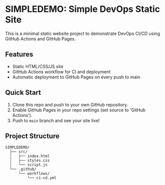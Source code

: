 # SIMPLEDEMO: Simple DevOps Static Site

This is a minimal static website project to demonstrate DevOps CI/CD using GitHub Actions and GitHub Pages.

## Features
- Static HTML/CSS/JS site
- GitHub Actions workflow for CI and deployment
- Automatic deployment to GitHub Pages on every push to main

## Quick Start

1. Clone this repo and push to your own GitHub repository.
2. Enable GitHub Pages in your repo settings (set source to 'GitHub Actions').
3. Push to `main` branch and see your site live!

## Project Structure
```
SIMPLEDEMO/
  ├── src/
  │   ├── index.html
  │   ├── styles.css
  │   └── script.js
  └── .github/
      └── workflows/
          └── ci-cd.yml
``` 